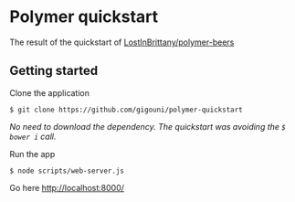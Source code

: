 # Polymer quickstart

The result of the quickstart of [LostInBrittany/polymer-beers](https://github.com/LostInBrittany/polymer-beers/)

## Getting started

Clone the application 

```shell
$ git clone https://github.com/gigouni/polymer-quickstart
```

_No need to download the dependency. The quickstart was avoiding the ```$ bower i``` call._

Run the app

```shell
$ node scripts/web-server.js
```

Go here [http://localhost:8000/](http://localhost:8000/app/index.html#/beers)
